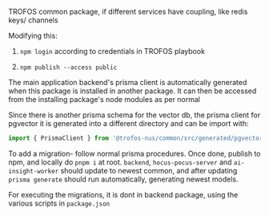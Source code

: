 TROFOS common package, if different services have coupling, like redis keys/ channels

Modifying this:

1. `npm login` according to credentials in TROFOS playbook

2. `npm publish --access public`

The main application backend's prisma client is automatically generated when this package is installed in another package. It can then be accessed from the installing package's node modules as per normal

Since there is another prisma schema for the vector db, the prisma client for pgvector it is generated into a different directory and can be import with:

```javascript
import { PrismaClient } from '@trofos-nus/common/src/generated/pgvector_client';
```

To add a migration- follow normal prisma procedures. Once done, publish to npm, and locally do `pnpm i` at root. `backend`, `hocus-pocus-server` and `ai-insight-worker` should update to newest common, and after updating `prisma generate` should run automatically, generating newest models.

For executing the migrations, it is dont in backend package, using the various scripts in `package.json`